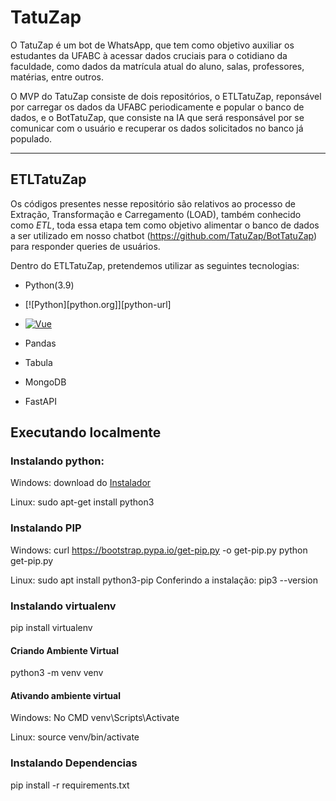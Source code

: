 # TatuZap

O TatuZap é um bot de WhatsApp, que tem como objetivo auxiliar os estudantes da UFABC à acessar dados cruciais para o cotidiano da faculdade, como dados da matrícula atual do aluno, salas, professores, matérias, entre outros.

O MVP do TatuZap consiste de dois repositórios, o ETLTatuZap, reponsável por carregar os dados da UFABC periodicamente e popular o banco de dados, e o BotTatuZap, que consiste na IA que será responsável por se comunicar com o usuário e recuperar os dados solicitados no banco já populado.

<hr />

## ETLTatuZap

Os códigos presentes nesse repositório são relativos ao processo de Extração, Transformação e Carregamento (LOAD), também conhecido como *ETL*, toda essa etapa tem como objetivo alimentar o banco de dados a ser utilizado em nosso chatbot (https://github.com/TatuZap/BotTatuZap) para responder queries de usuários.

Dentro do ETLTatuZap, pretendemos utilizar as seguintes tecnologias:

* Python(3.9)
* [![Python][python.org]][python-url]
* [![Vue][Vue.js]][Vue-url]
* Pandas

* Tabula

* MongoDB

* FastAPI



<!-- MARKDOWN LINKS & IMAGES -->
<!-- https://www.markdownguide.org/basic-syntax/#reference-style-links -->
[contributors-shield]: https://img.shields.io/github/contributors/othneildrew/Best-README-Template.svg?style=for-the-badge
[contributors-url]: https://github.com/othneildrew/Best-README-Template/graphs/contributors
[forks-shield]: https://img.shields.io/github/forks/othneildrew/Best-README-Template.svg?style=for-the-badge
[forks-url]: https://github.com/othneildrew/Best-README-Template/network/members
[stars-shield]: https://img.shields.io/github/stars/othneildrew/Best-README-Template.svg?style=for-the-badge
[stars-url]: https://github.com/othneildrew/Best-README-Template/stargazers
[issues-shield]: https://img.shields.io/github/issues/othneildrew/Best-README-Template.svg?style=for-the-badge
[issues-url]: https://github.com/othneildrew/Best-README-Template/issues
[license-shield]: https://img.shields.io/github/license/othneildrew/Best-README-Template.svg?style=for-the-badge
[license-url]: https://github.com/othneildrew/Best-README-Template/blob/master/LICENSE.txt
[linkedin-shield]: https://img.shields.io/badge/-LinkedIn-black.svg?style=for-the-badge&logo=linkedin&colorB=555
[linkedin-url]: https://linkedin.com/in/othneildrew
[product-screenshot]: images/screenshot.png
[Next.js]: https://img.shields.io/badge/next.js-000000?style=for-the-badge&logo=nextdotjs&logoColor=white
[Next-url]: https://nextjs.org/
[React.js]: https://img.shields.io/badge/React-20232A?style=for-the-badge&logo=react&logoColor=61DAFB
[React-url]: https://reactjs.org/
[Vue.js]: https://img.shields.io/badge/Vue.js-35495E?style=for-the-badge&logo=vuedotjs&logoColor=4FC08D
[Vue-url]: https://vuejs.org/
[Angular.io]: https://img.shields.io/badge/Angular-DD0031?style=for-the-badge&logo=angular&logoColor=white
[Angular-url]: https://angular.io/
[Svelte.dev]: https://img.shields.io/badge/Svelte-4A4A55?style=for-the-badge&logo=svelte&logoColor=FF3E00
[Svelte-url]: https://svelte.dev/
[Laravel.com]: https://img.shields.io/badge/Laravel-FF2D20?style=for-the-badge&logo=laravel&logoColor=white
[Laravel-url]: https://laravel.com
[Bootstrap.com]: https://img.shields.io/badge/Bootstrap-563D7C?style=for-the-badge&logo=bootstrap&logoColor=white
[Bootstrap-url]: https://getbootstrap.com
[JQuery.com]: https://img.shields.io/badge/jQuery-0769AD?style=for-the-badge&logo=jquery&logoColor=white
[JQuery-url]: https://jquery.com 

## Executando localmente

### Instalando python:

Windows: download do [Instalador](https://www.python.org/downloads/)

Linux: sudo apt-get install python3

### Instalando PIP 

Windows: curl https://bootstrap.pypa.io/get-pip.py -o get-pip.py
         python get-pip.py
         
Linux: sudo apt install python3-pip
Conferindo a instalação: pip3 --version

### Instalando virtualenv

pip install virtualenv

#### Criando Ambiente Virtual

python3 -m venv venv

#### Ativando ambiente virtual

Windows: No CMD venv\Scripts\Activate 

Linux: source venv/bin/activate

### Instalando Dependencias

pip install -r requirements.txt



